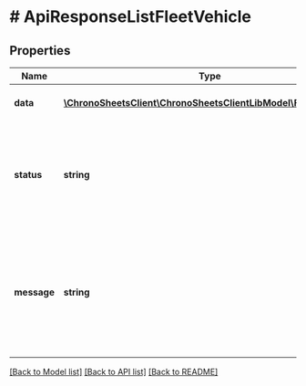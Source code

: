 # # ApiResponseListFleetVehicle

## Properties

Name | Type | Description | Notes
------------ | ------------- | ------------- | -------------
**data** | [**\ChronoSheetsClient\ChronoSheetsClientLibModel\FleetVehicle[]**](FleetVehicle.md) | The main Data of the response | [optional] 
**status** | **string** | The API response status. Indicates if the request was successful, failed or was unauthorised. | [optional] 
**message** | **string** | A message to accompany the response status.  If the Status is failed, this message will hint why it failed and what you need to do. | [optional] 

[[Back to Model list]](../../README.md#documentation-for-models) [[Back to API list]](../../README.md#documentation-for-api-endpoints) [[Back to README]](../../README.md)



